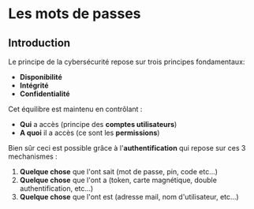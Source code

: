 # Les mots de passes

## Introduction

Le principe de la cybersécurité repose sur trois principes fondamentaux:

+ **Disponibilité**
+ **Intégrité**
+ **Confidentialité**

Cet équilibre est maintenu en contrôlant :
+ **Qui** a accès (principe des **comptes utilisateurs**)
+ **A quoi** il a accès (ce sont les **permissions**)

Bien sûr ceci est possible grâce à l'**authentification** qui repose sur ces 3 mechanismes :
1. **Quelque chose** que l'ont sait (mot de passe, pin, code etc...)
2. **Quelque chose** que l'ont a (token, carte magnétique, double authentification, etc...)
3. **Quelque chose** que l'ont est (adresse mail, nom d'utilisateur, etc...)
